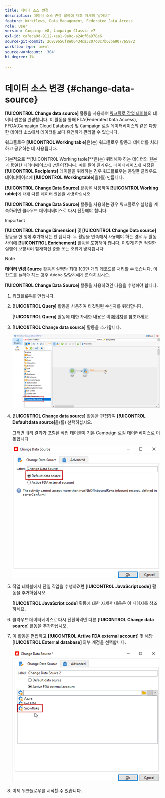 ```yaml
---
title: 데이터 소스 변경
description: 데이터 소스 변경 활동에 대해 자세히 알아보기
feature: Workflows, Data Management, Federated Data Access
role: User
version: Campaign v8, Campaign Classic v7
exl-id: ca7eca9d-9112-4ea1-9a0c-a24cf6a978e6
source-git-commit: 26829656f8e06434ca3207c0c7b62ba907765972
workflow-type: tm+mt
source-wordcount: '304'
ht-degree: 1%

---
```


# 데이터 소스 변경 {#change-data-source}

**[!UICONTROL Change data source]** 활동을 사용하여 [워크플로 작업 테이블](use-workflow-data.md#workflow-temporary-work-table)의 데이터 원본을 변경합니다. 이 활동을 통해 FDA(Federated Data Access), FFDA(Campaign Cloud Database) 및 Campaign 로컬 데이터베이스와 같은 다양한 데이터 소스에서 데이터를 보다 유연하게 관리할 수 있습니다.

워크플로우 **[!UICONTROL Working table]**&#x200B;은(는) 워크플로우 활동과 데이터를 처리하고 공유하는 데 사용됩니다.

기본적으로 **[!UICONTROL Working table]**은(는) 쿼리해야 하는 데이터의 원본과 동일한 데이터베이스에 만들어집니다.
예를 들어 클라우드 데이터베이스에 저장된 **[!UICONTROL Recipients]** 테이블을 쿼리하는 경우 워크플로우는 동일한 클라우드 데이터베이스에 **[!UICONTROL Working table]**&#x200B;을(를) 만듭니다.

**[!UICONTROL Change Data Source]** 활동을 사용하여 **[!UICONTROL Working table]**&#x200B;에 대해 다른 데이터 원본을 사용하십시오.

**[!UICONTROL Change Data Source]** 활동을 사용하는 경우 워크플로우 실행을 계속하려면 클라우드 데이터베이스로 다시 전환해야 합니다.

>[!IMPORTANT]
>
>**[!UICONTROL Change Dimension]** 및 **[!UICONTROL Change Data source]** 활동을 한 행에 추가해서는 안 됩니다. 두 활동을 연속해서 사용해야 하는 경우 두 활동 사이에 **[!UICONTROL Enrichement]** 활동을 포함해야 합니다. 이렇게 하면 적절한 실행이 보장되며 잠재적인 충돌 또는 오류가 방지됩니다.

>[!NOTE]
>
>**데이터 변경 Source** 활동은 실행당 최대 100만 개의 레코드를 처리할 수 있습니다. 이 한도를 늘려야 하는 경우 Adobe 담당자에게 문의하십시오.

**[!UICONTROL Change Data Source]** 활동을 사용하려면 다음을 수행해야 합니다.

1. 워크플로우를 만듭니다.

1. **[!UICONTROL Query]** 활동을 사용하여 타깃팅된 수신자를 쿼리합니다.

   **[!UICONTROL Query]** 활동에 대한 자세한 내용은 이 [페이지](query.md#create-a-query)를 참조하세요.

1. **[!UICONTROL Change data source]** 활동을 추가합니다.

   ![](assets/change-data-source.png)

1. **[!UICONTROL Change data source]** 활동을 편집하여 **[!UICONTROL Default data source]**&#x200B;을(를) 선택하십시오.

   그러면 쿼리 결과가 포함된 작업 테이블이 기본 Campaign 로컬 데이터베이스로 이동합니다.

   ![](assets/change-data-source_2.png)

1. 작업 테이블에서 단일 작업을 수행하려면 **[!UICONTROL JavaScript code]** 활동을 추가하십시오.

   **[!UICONTROL JavaScript code]** 활동에 대한 자세한 내용은 [이 페이지](sql-code-and-javascript-code.md#javascript-code)를 참조하세요.

1. 클라우드 데이터베이스로 다시 전환하려면 다른 **[!UICONTROL Change data source]** 활동을 추가하십시오.

1. 이 활동을 편집하고 **[!UICONTROL Active FDA external account]** 및 해당 **[!UICONTROL External database]** 외부 계정을 선택합니다.

   ![](assets/change-data-source_3.png)

1. 이제 워크플로우를 시작할 수 있습니다.
